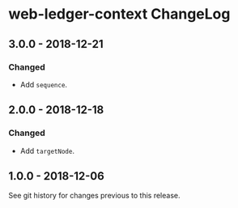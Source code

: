 # web-ledger-context ChangeLog

## 3.0.0 - 2018-12-21

### Changed
- Add `sequence`.

## 2.0.0 - 2018-12-18

### Changed
- Add `targetNode`.

## 1.0.0 - 2018-12-06

See git history for changes previous to this release.
